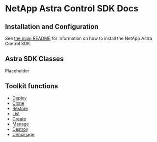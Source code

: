 # NetApp Astra Control SDK Docs

## Installation and Configuration

See [the main README](../../README.md) for information on how to install the NetApp Astra Control SDK.

## Astra SDK Classes

Placeholder

## Toolkit functions

* [Deploy](toolkit/deploy/README.md)
* [Clone](toolkit/clone/README.md)
* [Restore](toolkit/restore/README.md)
* [List](toolkit/list/README.md)
* [Create](toolkit/create/README.md)
* [Manage](toolkit/manage/README.md)
* [Destroy](toolkit/destroy/README.md)
* [Unmanage](toolkit/unmanage/README.md)
